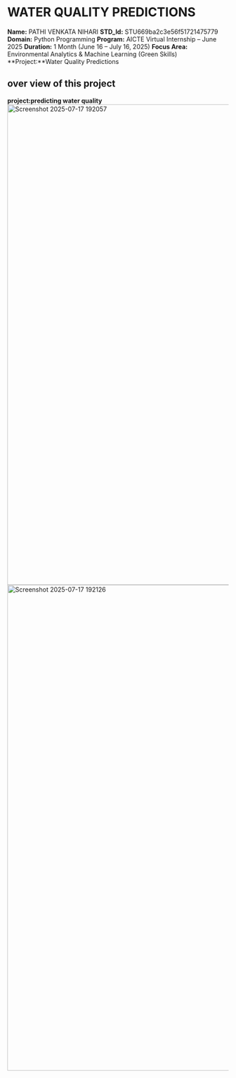 # WATER QUALITY PREDICTIONS 
**Name:** PATHI VENKATA NIHARI
**STD_Id:** STU669ba2c3e56f51721475779
**Domain:** Python Programming
**Program:** AICTE Virtual Internship – June 2025
**Duration:** 1 Month (June 16 – July 16, 2025)
**Focus Area:** Environmental Analytics & Machine Learning (Green Skills)
**Project:**Water Quality Predictions

## over view of this project

**project:predicting water quality**
<img width="1919" height="1094" alt="Screenshot 2025-07-17 192057" src="https://github.com/user-attachments/assets/b096f99d-821f-4961-bf22-0fa516783154" />
<img width="1903" height="1106" alt="Screenshot 2025-07-17 192126" src="https://github.com/user-attachments/assets/df6e28ca-0267-4793-bcbd-9819ed764cc7" />

